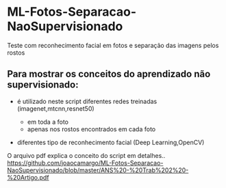 # ML-Fotos-Separacao-NaoSupervisionado
Teste com reconhecimento facial em fotos e separação das imagens pelos rostos



## Para mostrar os conceitos do aprendizado não supervisionado:
- é utilizado neste script diferentes redes treinadas (imagenet,mtcnn,resnet50)
  - em toda a foto
  - apenas nos rostos encontrados em cada foto
  
- diferentes tipo de reconhecimento facial (Deep Learning,OpenCV)


O arquivo pdf explica o conceito do script em detalhes..
https://github.com/joaocamargo/ML-Fotos-Separacao-NaoSupervisionado/blob/master/ANS%20-%20Trab%202%20-%20Artigo.pdf
